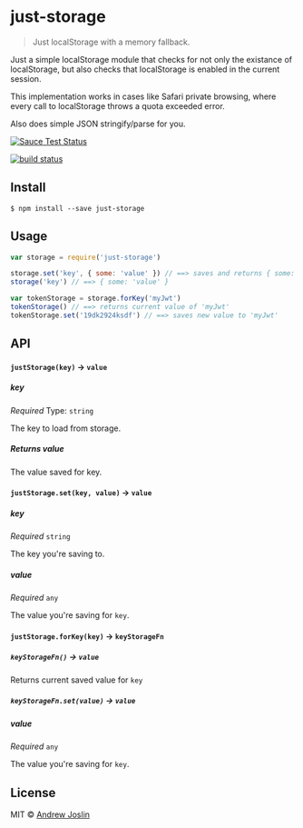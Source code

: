 # just-storage

> Just localStorage with a memory fallback.

Just a simple localStorage module that checks for not only the existance of localStorage, but also checks that localStorage is enabled in the current session.

This implementation works in cases like Safari private browsing, where every call to localStorage throws a quota exceeded error.

Also does simple JSON stringify/parse for you.

[![Sauce Test Status](https://saucelabs.com/browser-matrix/just-storage)](https://saucelabs.com/u/just-storage)

[![build status](https://secure.travis-ci.org/ajoslin/just-storage.png)](http://travis-ci.org/ajoslin/just-storage)

## Install

```
$ npm install --save just-storage
```


## Usage

```js
var storage = require('just-storage')

storage.set('key', { some: 'value' }) // ==> saves and returns { some: 'value' }
storage('key') // ==> { some: 'value' }

var tokenStorage = storage.forKey('myJwt')
tokenStorage() // ==> returns current value of 'myJwt'
tokenStorage.set('19dk2924ksdf') // ==> saves new value to 'myJwt'
```

## API

#### `justStorage(key)` -> `value`

##### key

*Required*
Type: `string`

The key to load from storage.

##### Returns value

The value saved for key.

#### `justStorage.set(key, value)` -> `value`

##### key

*Required* `string`

The key you're saving to.

##### value

*Required* `any`

The value you're saving for `key`.

#### `justStorage.forKey(key)` -> `keyStorageFn`

##### `keyStorageFn()` -> `value`

Returns current saved value for `key`

##### `keyStorageFn.set(value)` -> `value`

##### value

*Required* `any`

The value you're saving for `key`.

## License

MIT © [Andrew Joslin](http://ajoslin.com)
